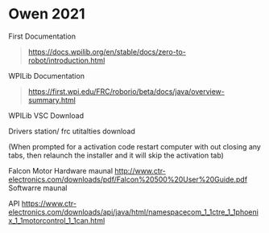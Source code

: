 # Owen 2021

First Documentation
 > https://docs.wpilib.org/en/stable/docs/zero-to-robot/introduction.html

WPILib Documentation
 > https://first.wpi.edu/FRC/roborio/beta/docs/java/overview-summary.html

WPILib VSC Download

Drivers station/ frc utitalties download 

 (When prompted for a activation code restart computer with out closing any tabs, then relaunch the installer and it will skip the activation tab)

Falcon Motor 
  Hardware maunal
  http://www.ctr-electronics.com/downloads/pdf/Falcon%20500%20User%20Guide.pdf
  Softwarre maunal 
  
  API
  https://www.ctr-electronics.com/downloads/api/java/html/namespacecom_1_1ctre_1_1phoenix_1_1motorcontrol_1_1can.html
  
